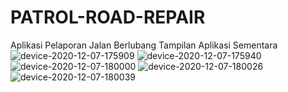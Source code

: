 # PATROL-ROAD-REPAIR
Aplikasi Pelaporan Jalan Berlubang
Tampilan Aplikasi Sementara
![device-2020-12-07-175909](https://user-images.githubusercontent.com/56765312/101343181-32a7e780-38b6-11eb-9370-34314781c4b0.png)
![device-2020-12-07-175940](https://user-images.githubusercontent.com/56765312/101343202-3cc9e600-38b6-11eb-9376-e82bb1b9941b.png)
![device-2020-12-07-180000](https://user-images.githubusercontent.com/56765312/101343228-46ebe480-38b6-11eb-87db-aff03c5bd99c.png)
![device-2020-12-07-180026](https://user-images.githubusercontent.com/56765312/101343264-53703d00-38b6-11eb-95bf-6041424f8a1a.png)
![device-2020-12-07-180039](https://user-images.githubusercontent.com/56765312/101343294-608d2c00-38b6-11eb-8345-92ba6ccc9df2.png)
